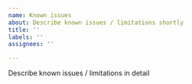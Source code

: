 ```yaml
---
name: Known issues
about: Describe known issues / limitations shortly
title: ''
labels: ''
assignees: ''

---
```


Describe known issues / limitations in detail
